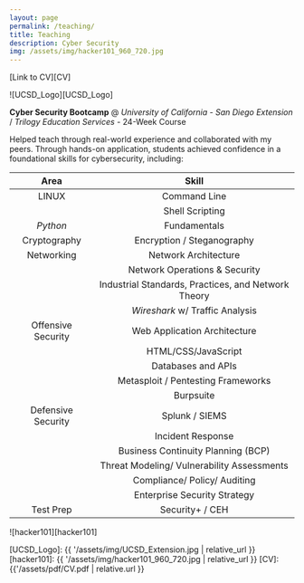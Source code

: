 ```yaml
---
layout: page
permalink: /teaching/
title: Teaching
description: Cyber Security
img: /assets/img/hacker101_960_720.jpg
---
```


[Link to CV][CV]

![UCSD_Logo][UCSD_Logo]

**Cyber Security Bootcamp** @ *University of California - San Diego Extension* / *Trilogy Education Services* - 24-Week Course

Helped teach through real-world experience and collaborated with my peers. Through hands-on application, students achieved confidence in a foundational skills for cybersecurity, including:

| Area | Skill |
|:-----:|:------:|
| LINUX | Command Line |
| | Shell Scripting |
| *Python* | Fundamentals |
| Cryptography| Encryption / Steganography |
|Networking | Network Architecture |
| | Network Operations & Security |
| | Industrial Standards, Practices, and Network Theory |
| | *Wireshark* w/ Traffic Analysis |
| Offensive Security | Web Application Architecture |
| | HTML/CSS/JavaScript |
| | Databases and APIs |
| | Metasploit / Pentesting Frameworks |
| | Burpsuite |
| Defensive Security | Splunk / SIEMS |
| | Incident Response |
| | Business Continuity Planning (BCP) |
| | Threat Modeling/ Vulnerability Assessments |
| | Compliance/ Policy/ Auditing |
| | Enterprise Security Strategy |
| Test Prep | Security+ / CEH |

![hacker101][hacker101]

[UCSD_Logo]: {{ '/assets/img/UCSD_Extension.jpg | relative_url }}
[hacker101]: {{ '/assets/img/hacker101_960_720.jpg | relative_url }}
[CV]: {{'/assets/pdf/CV.pdf | relative.url }}